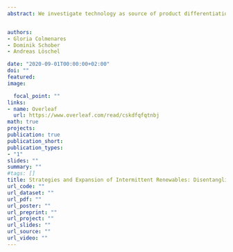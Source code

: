 ```yaml
---
abstract: We investigate technology as source of product differentiation on strategic behavior and wealth distribution in the German electricity market. We compare the performance of our model to a benchmark, using elasticity-adjusted markups, without bid data. We represent uncertainty on the demand side as intermittency of renewables or flexible demand response. We show that both model estimates converge at off-peak hours being robust to ramping cost and renewable forecast assumptions. Producers pass on fuel and CO$_2$ costs differently with implications for reinforced European Emissions Trading regulation. Consumers are better off under a carbon price floor of \euro{25}/tCO$_2$, but producers are worse off, particularly at morning peak.


authors:
- Gloria Colmenares
- Dominik Schober
- Andreas Löschel

date: "2020-09-01T00:00:00+02:00"
doi: ""
featured: 
image: 

  focal_point: ""
links:
- name: Overleaf
  url: https://www.overleaf.com/read/cskdfqfqtnbj
math: true
projects:
publication: true
publication_short: 
publication_types:
- "1"
slides: ""
summary: ""
#tags: []
title: Strategies and Expansion of Intermittent Renewables: Disentangling Pass Through Costs in Electricity Markets
url_code: ""
url_dataset: ""
url_pdf: ""
url_poster: ""
url_preprint: ""
url_project: ""
url_slides: ""
url_source: ""
url_video: ""
---
```


